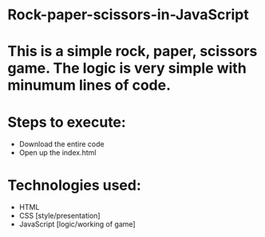 # Rock-paper-scissors-in-JavaScript
# This is a simple rock, paper, scissors game. The logic is very simple with minumum lines of code.

# Steps to execute:
- Download the entire code
- Open up the index.html

# Technologies used:
- HTML
- CSS [style/presentation]
- JavaScript [logic/working of game]
